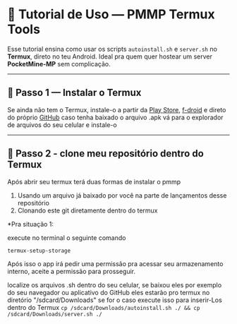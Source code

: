 # 📖 Tutorial de Uso — PMMP Termux Tools

Esse tutorial ensina como usar os scripts `autoinstall.sh` e `server.sh` no **Termux**, direto no teu Android. Ideal pra quem quer hostear um server **PocketMine-MP** sem complicação.

---

## 📲 Passo 1 — Instalar o Termux

Se ainda não tem o Termux, instale-o a partir da [Play Store](https://play.google.com/store/apps/details?id=com.termux), [f-droid](https://f-droid.org/pt_BR/packages/com.termux/) e direto do próprio [GitHub](https://github.com/termux/termux-app/releases) caso tenha baixado o arquivo .apk vá para o explorador de arquivos do seu celular e instale-o

___

## 📁 Passo 2 - clone meu repositório dentro do Termux

Após abrir seu termux terá duas formas de instalar o pmmp

1. Usando um arquivo já baixado por você na parte de lançamentos desse repositório
2. Clonando este git diretamente dentro do termux

*Pra situação 1:

execute no terminal o seguinte comando

`termux-setup-storage`

Após isso o app irá pedir uma permissão pra acessar seu armazenamento interno, aceite a permissão para prosseguir.

localize os arquivos .sh dentro do seu celular, se baixou eles por exemplo do seu navegador ou aplicativo do GitHub eles estarão pro termux no diretório 
"/sdcard/Downloads" 
se for o caso execute isso para inserir-Los dentro do Termux 
`cp /sdcard/Downloads/autoinstall.sh ./ && cp /sdcard/Downloads/server.sh ./`